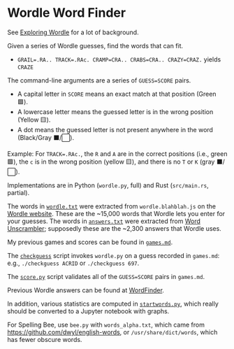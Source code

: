 # Wordle Word Finder

See [Exploring Wordle](https://www.georgevreilly.com/2023/09/26/ExploringWordle.html)
for a lot of background.

Given a series of Wordle guesses, find the words that can fit.

* `GRAIL=.RA.. TRACK=.RAc. CRAMP=CRA.. CRABS=CRA.. CRAZY=CRAZ.` yields `CRAZE`

The command-line arguments are a series of `GUESS=SCORE` pairs.

* A capital letter in `SCORE` means an exact match at that position (Green 🟩).
* A lowercase letter means the guessed letter is in the wrong position (Yellow 🟨).
* A dot means the guessed letter is not present anywhere in the word (Black/Gray ⬛/⬜).

Example: For `TRACK=.RAc.`,
the `R` and `A` are in the correct positions (i.e., green 🟩),
the `c` is in the wrong position (yellow 🟨),
and there is no `T` or `K` (gray ⬛/⬜).

Implementations are in Python (`wordle.py`, full)
and Rust (`src/main.rs`, partial).

The words in [`wordle.txt`](./wordle.txt) were extracted from `wordle.blahblah.js`
on the [Wordle website](https://www.nytimes.com/games/wordle/index.html).
These are the ~15,000 words that Wordle lets you enter for your guesses.
The words in [`answers.txt`](./answers.txt) were extracted from
[Word Unscrambler](https://www.wordunscrambler.net/word-list/wordle-word-list);
supposedly these are the ~2,300 answers that Wordle uses.

My previous games and scores can be found in [`games.md`](./games.md).

The [`checkguess`](./checkguess) script invokes `wordle.py`
on a guess recorded in `games.md`:
e.g., `./checkguess ACRID` or `./checkguess 697`.

The [`score.py`](./score.py) script validates
all of the `GUESS=SCORE` pairs in `games.md`.

Previous Wordle answers can be found at
[WordFinder](https://wordfinder.yourdictionary.com/wordle/answers/).

In addition, various statistics are computed in [`startwords.py`](./startwords.py),
which really should be converted to a Jupyter notebook with graphs.

For Spelling Bee, use `bee.py` with `words_alpha.txt`,
which came from <https://github.com/dwyl/english-words>,
or `/usr/share/dict/words`, which has fewer obscure words.
